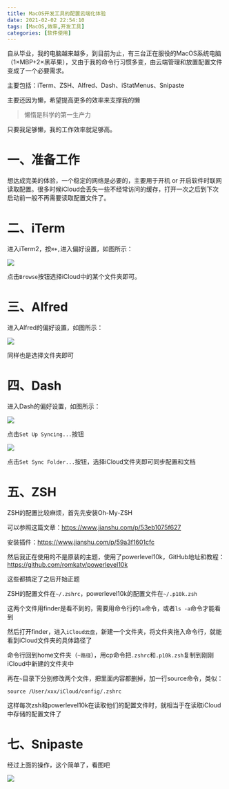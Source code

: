 ```yaml
---
title: MacOS开发工具的配置云端化体验
date: 2021-02-02 22:54:10
tags: [MacOS,效率,开发工具]
categories: [软件使用]
---
```


自从毕业，我的电脑越来越多，到目前为止，有三台正在服役的MacOS系统电脑（1×MBP+2×黑苹果），又由于我的命令行习惯多变，由云端管理和放置配置文件变成了一个必要需求。

主要包括：iTerm、ZSH、Alfred、Dash、iStatMenus、Snipaste

主要还因为懒，希望提高更多的效率来支撑我的懒

> 懒惰是科学的第一生产力

只要我足够懒，我的工作效率就足够高。

<!-- more -->

# 一、准备工作

想达成完美的体验，一个稳定的网络是必要的，主要用于开机 or 开启软件时联网读取配置。很多时候iCloud会丢失一些不经常访问的缓存，打开一次之后到下次启动前一般不再需要读取配置文件了。

# 二、iTerm

进入iTerm2，按`⌘+,`进入偏好设置，如图所示：

<img src="/images/macos_tools/iterm1.jpg" style="max-height: 300px"/>

点击`Browse`按钮选择iCloud中的某个文件夹即可。

# 三、Alfred

进入Alfred的偏好设置，如图所示：

<img src="/images/macos_tools/alfred1.jpg" style="max-height: 500px"/>

同样也是选择文件夹即可

# 四、Dash

进入Dash的偏好设置，如图所示：

<img src="/images/macos_tools/dash1.jpg" style="max-height: 400px"/>

点击`Set Up Syncing...`按钮

<img src="/images/macos_tools/dash2.jpg" style="max-height: 400px"/>

点击`Set Sync Folder...`按钮，选择iCloud文件夹即可同步配置和文档

# 五、ZSH

ZSH的配置比较麻烦，首先先安装Oh-My-ZSH

可以参照这篇文章：https://www.jianshu.com/p/53eb1075f627

安装插件：https://www.jianshu.com/p/59a3f1601cfc

然后我正在使用的不是原装的主题，使用了powerlevel10k，GitHub地址和教程：https://github.com/romkatv/powerlevel10k

这些都搞定了之后开始正题

ZSH的配置文件在`~/.zshrc`，powerlevel10k的配置文件在`~/.p10k.zsh`

这两个文件用finder是看不到的，需要用命令行的`la`命令，或者`ls -a`命令才能看到

然后打开finder，进入`iCloud云盘`，新建一个文件夹，将文件夹拖入命令行，就能看到iCloud文件夹的具体路径了

命令行回到home文件夹（`~路径`），用cp命令把`.zshrc`和`.p10k.zsh`复制到刚刚iCloud中新建的文件夹中

再在`~`目录下分别修改两个文件，把里面内容都删掉，加一行source命令，类似：

`source /User/xxx/iCloud/config/.zshrc`

这样每次zsh和powerlevel10k在读取他们的配置文件时，就相当于在读取iCloud中存储的配置文件了

# 七、Snipaste

经过上面的操作，这个简单了，看图吧

<img src="/images/macos_tools/snipaste.jpg" style="max-height: 400px"/>